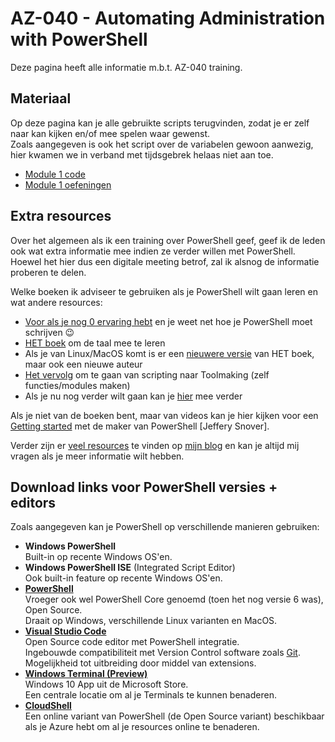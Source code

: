# AZ-040 - Automating Administration with PowerShell

Deze pagina heeft alle informatie m.b.t. AZ-040 training.  

## Materiaal

Op deze pagina kan je alle gebruikte scripts terugvinden, zodat je er zelf naar kan kijken en/of mee spelen waar gewenst.  
Zoals aangegeven is ook het script over de variabelen gewoon aanwezig, hier kwamen we in verband met tijdsgebrek helaas niet aan toe.

* [Module 1 code][3cmdlets]
* [Module 1 oefeningen][Mod1exercise]


## Extra resources

Over het algemeen als ik een training over PowerShell geef, geef ik de leden ook wat extra informatie mee indien ze verder willen met PowerShell.  
Hoewel het hier dus een digitale meeting betrof, zal ik alsnog de informatie proberen te delen.

Welke boeken ik adviseer te gebruiken als je PowerShell wilt gaan leren en wat andere resources:

* [Voor als je nog 0 ervaring hebt][PS4n00bs] en je weet net hoe je PowerShell moet schrijven 😉
* [HET boek][PSMoL] om de taal mee te leren
* Als je van Linux/MacOS komt is er een [nieuwere versie][PSMoLLinux] van HET boek, maar ook een nieuwe auteur
* [Het vervolg][PSTMoL] om te gaan van scripting naar Toolmaking (zelf functies/modules maken)
* Als je nu nog verder wilt gaan kan je [hier][tools] mee verder

Als je niet van de boeken bent, maar van videos kan je hier kijken voor een [Getting started][GettingStarted] met de maker van PowerShell [Jeffery Snover].

Verder zijn er [veel resources][New2PS] te vinden op [mijn blog][blog] en kan je altijd mij vragen als je meer informatie wilt hebben.

## Download links voor PowerShell versies + editors

Zoals aangegeven kan je PowerShell op verschillende manieren gebruiken:

* **Windows PowerShell**  
  Built-in op recente Windows OS'en.
* **Windows PowerShell ISE** (Integrated Script Editor)  
  Ook built-in feature op recente Windows OS'en.
* [**PowerShell**][PS]  
  Vroeger ook wel PowerShell Core genoemd (toen het nog versie 6 was), Open Source.  
  Draait op Windows, verschillende Linux varianten en MacOS.
* [**Visual Studio Code**][code]  
  Open Source code editor met PowerShell integratie.  
  Ingebouwde compatibiliteit met Version Control software zoals [Git][git].
  Mogelijkheid tot uitbreiding door middel van extensions.
* [**Windows Terminal (Preview)**][terminal]  
  Windows 10 App uit de Microsoft Store.  
  Een centrale locatie om al je Terminals te kunnen benaderen.
* [**CloudShell**][cshell]  
  Een online variant van PowerShell (de Open Source variant) beschikbaar als je Azure hebt om al je resources online te benaderen.

[3cmdlets]:Module1-code.ps1
[Mod1Exercise]:Module1-questions.md
[PS4n00bs]:https://leanpub.com/powershell-4n00bs
[PSMoL]:https://www.manning.com/books/learn-windows-powershell-in-a-month-of-lunches-third-edition
[PSTMoL]:https://www.manning.com/books/learn-powershell-scripting-in-a-month-of-lunches
[PSMoLLinux]:https://www.manning.com/books/learn-powershell-in-a-month-of-lunches-linux-and-macos-edition
[tools]:https://leanpub.com/powershell-scripting-toolmaking
[GettingStarted]:https://www.microsoftvirtualacademy.com/en-us/training-courses/getting-started-with-powershell-3-0-jump-start-8276
[New2PS]:https://powershellpr0mpt.com/new-to-powershell/
[blog]:https://powershellpr0mpt.com
[PS]:https://github.com/powershell/powershell#get-powershell
[code]:https://code.visualstudio.com/
[git]:https://git-scm.com/downloads
[terminal]:https://aka.ms/windowsterminal
[cshell]:https://shell.azure.com/